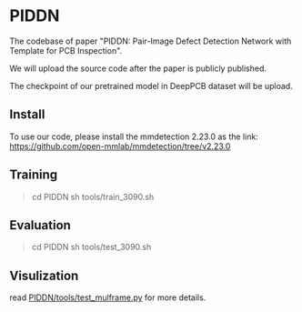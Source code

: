 # PIDDN
The codebase of paper "PIDDN: Pair-Image Defect Detection Network with Template for PCB Inspection".

We will upload the source code after the paper is publicly published.

The checkpoint of our pretrained model in DeepPCB dataset will be upload.

## Install
To use our code, please install the mmdetection 2.23.0 as the link: https://github.com/open-mmlab/mmdetection/tree/v2.23.0

## Training
> cd PIDDN
> sh tools/train_3090.sh
## Evaluation 
> cd PIDDN
> sh tools/test_3090.sh
## Visulization
read [PIDDN/tools/test_mulframe.py](PIDDN/tools/test_mulframe.py) for more details.
